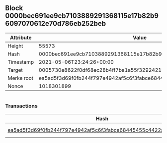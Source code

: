 ## Block 0000bec691ee9cb7103889291368115e17b82b96097070612e70d786eb252beb

Attribute | Value
--- | ---
Height | 55573
Hash | 0000bec691ee9cb7103889291368115e17b82b96097070612e70d786eb252beb
Timestamp | 2021-05-06T23:24:26+00:00
Target | 0005730e8622f0df68ec28b4ff7ba1a55f32924210011fd7bf11b91482ad778c
Merke root | ea5ad5f3d69f0fb244f797e4942af5c6f3fabce68445455c4422a4daf2ec0454
Nonce | 1018301899

```

```

### Transactions

Hash | Amount
--- | ---
[ea5ad5f3d69f0fb244f797e4942af5c6f3fabce68445455c4422a4daf2ec0454](ea5ad5f3d69f0fb244f797e4942af5c6f3fabce68445455c4422a4daf2ec0454.md) | 10.00000000 SKEPTI 
